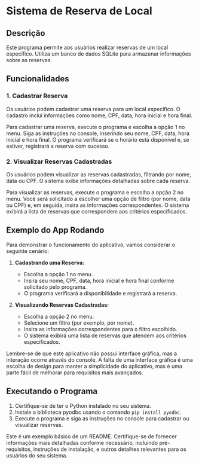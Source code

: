 # Sistema de Reserva de Local

## Descrição
Este programa permite aos usuários realizar reservas de um local específico. Utiliza um banco de dados SQLite para armazenar informações sobre as reservas.

## Funcionalidades

### 1. Cadastrar Reserva
Os usuários podem cadastrar uma reserva para um local específico. O cadastro inclui informações como nome, CPF, data, hora inicial e hora final.

Para cadastrar uma reserva, execute o programa e escolha a opção 1 no menu. Siga as instruções no console, inserindo seu nome, CPF, data, hora inicial e hora final. O programa verificará se o horário está disponível e, se estiver, registrará a reserva com sucesso.

### 2. Visualizar Reservas Cadastradas
Os usuários podem visualizar as reservas cadastradas, filtrando por nome, data ou CPF. O sistema exibe informações detalhadas sobre cada reserva.

Para visualizar as reservas, execute o programa e escolha a opção 2 no menu. Você será solicitado a escolher uma opção de filtro (por nome, data ou CPF) e, em seguida, insira as informações correspondentes. O sistema exibirá a lista de reservas que correspondem aos critérios especificados.

## Exemplo do App Rodando

Para demonstrar o funcionamento do aplicativo, vamos considerar o seguinte cenário:

1. **Cadastrando uma Reserva:**
   - Escolha a opção 1 no menu.
   - Insira seu nome, CPF, data, hora inicial e hora final conforme solicitado pelo programa.
   - O programa verificará a disponibilidade e registrará a reserva.

2. **Visualizando Reservas Cadastradas:**
   - Escolha a opção 2 no menu.
   - Selecione um filtro (por exemplo, por nome).
   - Insira as informações correspondentes para o filtro escolhido.
   - O sistema exibirá uma lista de reservas que atendem aos critérios especificados.

Lembre-se de que este aplicativo não possui interface gráfica, mas a interação ocorre através do console. A falta de uma interface gráfica é uma escolha de design para manter a simplicidade do aplicativo, mas é uma parte fácil de melhorar para requisitos mais avançados.

## Executando o Programa

1. Certifique-se de ter o Python instalado no seu sistema.
2. Instale a biblioteca pyodbc usando o comando `pip install pyodbc`.
3. Execute o programa e siga as instruções no console para cadastrar ou visualizar reservas.

Este é um exemplo básico de um README. Certifique-se de fornecer informações mais detalhadas conforme necessário, incluindo pré-requisitos, instruções de instalação, e outros detalhes relevantes para os usuários do seu sistema.
